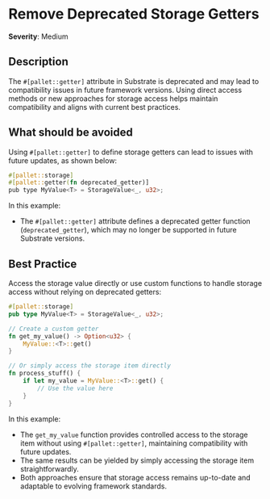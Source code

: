 # Remove Deprecated Storage Getters

**Severity**: Medium

## Description

The `#[pallet::getter]` attribute in Substrate is deprecated and may lead to compatibility issues in future framework
versions. Using direct access methods or new approaches for storage access helps maintain compatibility and aligns with
current best practices.

## What should be avoided

Using `#[pallet::getter]` to define storage getters can lead to issues with future updates, as shown below:

```rust
#[pallet::storage]
#[pallet::getter(fn deprecated_getter)]
pub type MyValue<T> = StorageValue<_, u32>;
```

In this example:

- The `#[pallet::getter]` attribute defines a deprecated getter function (`deprecated_getter`), which may no longer be
  supported in future Substrate versions.

## Best Practice

Access the storage value directly or use custom functions to handle storage access without relying on deprecated
getters:

```rust
#[pallet::storage]
pub type MyValue<T> = StorageValue<_, u32>;

// Create a custom getter
fn get_my_value() -> Option<u32> {
    MyValue::<T>::get()
}

// Or simply access the storage item directly
fn process_stuff() {
    if let my_value = MyValue::<T>::get() {
        // Use the value here
    }
}
```

In this example:

- The `get_my_value` function provides controlled access to the storage item without using `#[pallet::getter]`,
  maintaining compatibility with future updates.
- The same results can be yielded by simply accessing the storage item straightforwardly.
- Both approaches ensure that storage access remains up-to-date and adaptable to evolving framework standards.
